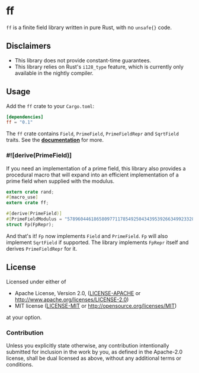 # ff

`ff` is a finite field library written in pure Rust, with no `unsafe{}` code.

## Disclaimers

* This library does not provide constant-time guarantees.
* This library relies on Rust's `i128_type` feature, which is currently only  available in the nightly compiler.

## Usage

Add the `ff` crate to your `Cargo.toml`:

```toml
[dependencies]
ff = "0.1"
```

The `ff` crate contains `Field`, `PrimeField`, `PrimeFieldRepr` and `SqrtField` traits. See the **[documentation](http)** for more.

### #![derive(PrimeField)]

If you need an implementation of a prime field, this library also provides a procedural macro that will expand into an efficient implementation of a prime field when supplied with the modulus.

```rust
extern crate rand;
#[macro_use]
extern crate ff;

#[derive(PrimeField)]
#[PrimeFieldModulus = "57896044618658097711785492504343953926634992332820282019728792003956564819949"]
struct Fp(FpRepr);
```

And that's it! `Fp` now implements `Field` and `PrimeField`. `Fp` will also implement `SqrtField` if supported. The library implements `FpRepr` itself and derives `PrimeFieldRepr` for it.

## License

Licensed under either of

 * Apache License, Version 2.0, ([LICENSE-APACHE](LICENSE-APACHE) or http://www.apache.org/licenses/LICENSE-2.0)
 * MIT license ([LICENSE-MIT](LICENSE-MIT) or http://opensource.org/licenses/MIT)

at your option.

### Contribution

Unless you explicitly state otherwise, any contribution intentionally
submitted for inclusion in the work by you, as defined in the Apache-2.0
license, shall be dual licensed as above, without any additional terms or
conditions.
